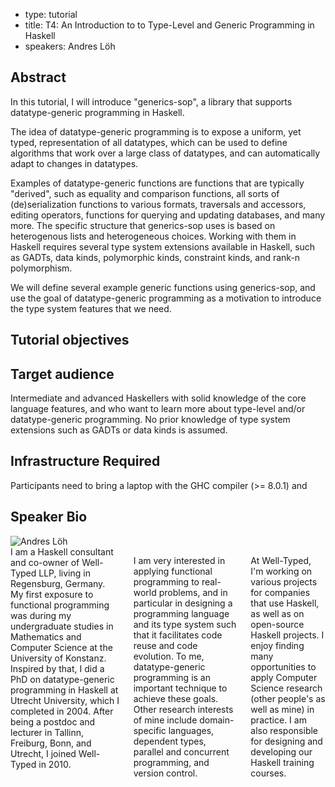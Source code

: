 - type: tutorial
- title: T4: An Introduction to to Type-Level and Generic Programming in Haskell
- speakers: Andres Löh

## Abstract
In this tutorial, I will introduce "generics-sop", a library that
supports datatype-generic programming in Haskell.

The idea of datatype-generic programming is to expose a uniform,
yet typed, representation of all datatypes, which can be used to
define algorithms that work over a large class of datatypes, and
can automatically adapt to changes in datatypes.

Examples of datatype-generic functions are functions that are typically
"derived", such as equality and comparison functions, all sorts of
(de)serialization functions to various formats, traversals and
accessors, editing operators, functions for querying and updating
databases, and many more.
The specific structure that generics-sop uses is based on heterogenous
lists and heterogeneous choices. Working with them in Haskell requires
several type system extensions available in Haskell, such as GADTs,
data kinds, polymorphic kinds, constraint kinds, and rank-n
polymorphism.

We will define several example generic functions using generics-sop,
and use the goal of datatype-generic programming as a motivation to
introduce the type system features that we need.

## Tutorial objectives


## Target audience
Intermediate and advanced Haskellers with solid knowledge
of the core language features, and who want to learn more about type-level
and/or datatype-generic programming. No prior knowledge of type system
extensions such as GADTs or data kinds is assumed.

## Infrastructure Required
Participants need to bring a laptop with the GHC compiler (>= 8.0.1) and

## Speaker Bio
<div class="row" media:type="text/omd">

<div class="medium-4 columns">
<img src="img/User_silhouette_512.png" alt="Andres Löh"></img>
</div>

<div class="medium-8 columns" media:type="text/omd">
I am a Haskell consultant and co-owner of Well-Typed LLP, living in
Regensburg, Germany. My first exposure to functional programming was during
my undergraduate studies in Mathematics and Computer Science at the
University of Konstanz. Inspired by that, I did a PhD on datatype-generic
programming in Haskell at Utrecht University, which I completed in 2004. After
being a postdoc and lecturer in Tallinn, Freiburg, Bonn, and Utrecht, I joined
Well-Typed in 2010.

I am very interested in applying functional programming to real-world
problems, and in particular in designing a programming language and its type
system such that it facilitates code reuse and code evolution. To me,
datatype-generic programming is an important technique to achieve these goals.
Other research interests of mine include domain-specific languages, dependent
types, parallel and concurrent programming, and version control.

At Well-Typed, I'm working on various projects for companies that use Haskell,
as well as on open-source Haskell projects. I enjoy finding many opportunities
to apply Computer Science research (other people's as well as mine) in
practice. I am also responsible for designing and developing our Haskell training courses.
</div>

</div>
